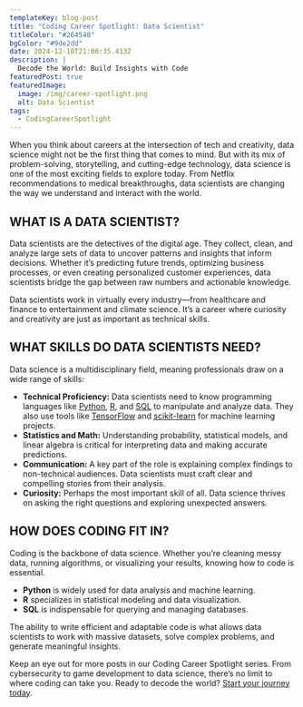 ```yaml
---
templateKey: blog-post
title: "Coding Career Spotlight: Data Scientist"
titleColor: "#264548"
bgColor: "#9de2dd"
date: 2024-12-10T21:00:35.413Z
description: |
  Decode the World: Build Insights with Code
featuredPost: true
featuredImage:
  image: /img/career-spotlight.png
  alt: Data Scientist
tags:
  - CodingCareerSpotlight
---
```

When you think about careers at the intersection of tech and creativity, data science might not be the first thing that comes to mind. But with its mix of problem-solving, storytelling, and cutting-edge technology, data science is one of the most exciting fields to explore today. From Netflix recommendations to medical breakthroughs, data scientists are changing the way we understand and interact with the world.

## WHAT IS A DATA SCIENTIST?

Data scientists are the detectives of the digital age. They collect, clean, and analyze large sets of data to uncover patterns and insights that inform decisions. Whether it’s predicting future trends, optimizing business processes, or even creating personalized customer experiences, data scientists bridge the gap between raw numbers and actionable knowledge.

Data scientists work in virtually every industry—from healthcare and finance to entertainment and climate science. It’s a career where curiosity and creativity are just as important as technical skills.

## WHAT SKILLS DO DATA SCIENTISTS NEED?

Data science is a multidisciplinary field, meaning professionals draw on a wide range of skills:

* **Technical Proficiency:** Data scientists need to know programming languages like [Python](https://www.python.org/), [R](https://www.r-project.org/), and [SQL](https://www.w3schools.com/sql/sql_intro.asp) to manipulate and analyze data. They also use tools like [TensorFlow](https://www.tensorflow.org/) and [scikit-learn](https://scikit-learn.org/stable/) for machine learning projects.
* **Statistics and Math:** Understanding probability, statistical models, and linear algebra is critical for interpreting data and making accurate predictions.
* **Communication:** A key part of the role is explaining complex findings to non-technical audiences. Data scientists must craft clear and compelling stories from their analysis. 
* **Curiosity:** Perhaps the most important skill of all. Data science thrives on asking the right questions and exploring unexpected answers.

## HOW DOES CODING FIT IN?

Coding is the backbone of data science. Whether you’re cleaning messy data, running algorithms, or visualizing your results, knowing how to code is essential.

* **Python** is widely used for data analysis and machine learning.
* **R** specializes in statistical modeling and data visualization.
* **SQL** is indispensable for querying and managing databases.

The ability to write efficient and adaptable code is what allows data scientists to work with massive datasets, solve complex problems, and generate meaningful insights.

Keep an eye out for more posts in our Coding Career Spotlight series. From cybersecurity to game development to data science, there’s no limit to where coding can take you. Ready to decode the world? [Start your journey today](https://thecodingspace.com/classes).